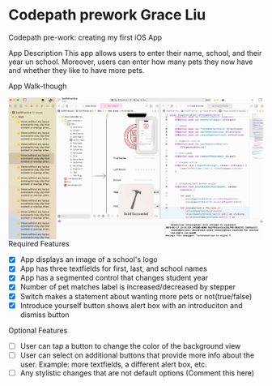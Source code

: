 # Codepath prework Grace Liu
Codepath pre-work: creating my first iOS App

App Description
This app allows users to enter their name, school, and their year un school. Moreover, users can enter how many pets they now have and whether they like to have more pets.

App Walk-though
<p><img align="right" src="https://github.com/GraceLiuTQ/Grace-Liu-s-First-iOS-App/blob/main/Codepath%20prework%20walk%20through.gif"  /></p>


Required Features
* [x] App displays an image of a school's logo
* [x] App has three textfields for first, last, and school names
* [x] App has a segmented control that changes student year
* [x] Number of pet matches label is increased/decreased by stepper
* [x] Switch makes a statement about wanting more pets or not(true/false)
* [x] Introduce yourself button shows alert box with an introduciton and dismiss button

Optional Features
* [ ] User can tap a button to change the color of the background view
* [ ] User can select on additional buttons that provide more info about the user. Example: more textfields, a different alert box, etc.
* [ ] Any stylistic changes that are not default options (Comment this here)
